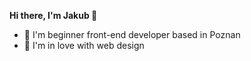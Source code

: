 **Hi there, I'm Jakub 👋**

- 🌱 I'm beginner front-end developer based in Poznan 
- 💞 I'm in love with web design 
